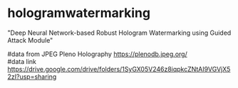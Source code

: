 # hologramwatermarking
"Deep Neural Network-based Robust Hologram
Watermarking using Guided Attack Module"

#data from JPEG Pleno Holography
https://plenodb.jpeg.org/  
#data link
https://drive.google.com/drive/folders/1SyGX05V246z8iqpkcZNtAI9VGVjX52zI?usp=sharing
